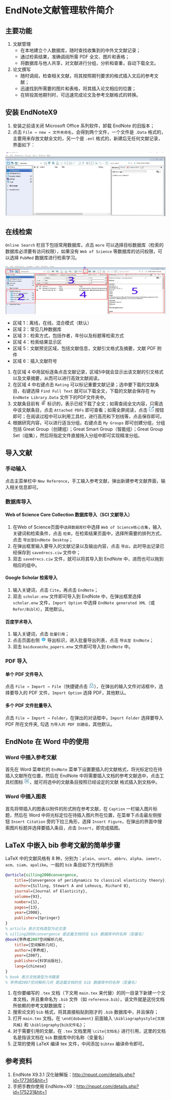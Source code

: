 # EndNote文献管理软件简介

## 主要功能

1. 文献管理
   * 在本地建立个人数据库，随时查找收集到的中外文文献记录；
   * 通过检索结果，准确调阅所需 PDF 全文、图片和表格；
   * 将数据库与他人共享，对文献进行分组，分析和查重，自动下载全文。
2. 论文撰写
   * 随时调阅，检查相关文献，将其按照期刊要求的格式插入文后的参考文献；
   * 迅速找到所需要的图片和表格，将其插入论文相应的位置；
   * 在转投其他期刊时，可迅速完成论文及参考文献格式的转换。

## 安装 EndNoteX9  

1. 安装之前请关闭 Microsoft Office 系列软件，卸载 EndNote 的旧版本；
2. 点击 `File → new → 文件夹命名`，会得到两个文件，一个文件是 `.Data` 格式的，主要用来存放文献全文的，另一个是 `.enl` 格式的，新建后无任何文献记录，界面如下：

![figure1](../images/figure1.png)

## 在线检索 

`Online Search` 栏目下包括常用数据库，点击 `more` 可以选择目标数据库（检索的数据库必须要有访问权限），如果没有 `Web of Science` 等数据库的访问权限，可以选择 `PubMed` 数据库进行检索学习。

![figure2](../images/figure2.png)

* 区域 1：离线，在线，混合模式（默认）
* 区域 2：常见几种数据库
* 区域 3：检索方式，包括作者，年份以及标题等检索方式
* 区域 4：检索结果显示区
* 区域 5：文献预览区域，包括文献信息，文献引文格式及摘要，文献 PDF 附件
* 区域 6：插入文献符号

1. 在区域 4 中用鼠标逐条点击文献记录，区域5中就会显示出该文献的引文格式以及文章摘要，从而可以进行高效文献阅读。
2. 在区域 4 中右键点击 `Rating` 可以标记重要文献记录；选中要下载的文献条目，右键选择 `Find Full Text` 就可以下载全文，下载的文献会保存在 `My EndNote Library.Data` 文件下的PDF文件夹中。
3. 文献条目前有 ![figure5](../images/figure5.png) 标识的，表示已经下载了全文；如需查阅全文内容，只需选中该文献条目，点击 `Attached PDFs` 即可查看；如需全屏阅读，点击 ![figure6](../images/figure6.png) 按钮即可；在阅读过程中可以利用工具栏，进行高亮和下划线等，点击保存即可。
4. 根据研究内容，可以进行适当分组，右键点击 `My Groups` 即可创建分组，分组包括 Great Group（创建组）；Great Smart Group（智能组）；Great Group Set（组集），然后将指定文件直接拖入分组中即可实现精准分组。

## 导入文献

### 手动输入

点击主菜单栏中 `New Reference`，手工输入参考文献，弹出新建参考文献界面，输入相关信息即可。

### 数据库导入

#### Web of Science Core Collection 数据库导入（SCI 文献导入）

1. 在Web of Science页面中`选择数据库栏`中选择 `Web of Science核心合集`，输入关键词和检索条件，点击 `检索`，在检索结果页面中，选择所需要的排列方式，点击 `导出至EndNote Desktop`；
2. 在弹出框里输入要导入的文献记录以及输出内容，点击 `导出`，此时导出记录已经保存到 `savedrecs.ciw` 文件中；
3. 双击 `savedrecs.ciw` 文件，就可以将其导入到 EndNote 中，进而也可以拖到相应的组中。

#### Google Scholar 检索导入

1. 输入关键词，点击 `Cite`，再点击 `EndNote`；
2. 双击 `scholar.enw` 文件即可导入到 EndNote 中，在弹出框里选择 `scholar.enw` 文件，`Import Option` 中选择 `EndNote generated XML`（或 `Refer/BiblX`），其他默认。

#### 百度学术导入

1. 输入关键词，点击 `批量引用`；
2. 点击页面右侧 ![figure8](../images/figure8.png) 导出标识，进入批量导出列表，点击 `导出至 EndNote`；
3. 双击 `baiduxueshu_papers.enw` 文件即可导入到 `EndNote` 中。

### PDF 导入

#### 单个 PDF 文件导入

点击 `File → Import → File`（快捷键点击 ![figure4](../images/figure4.png)），在弹出的输入文件对话框中，选择要导入的 PDF 文件，`Import Option` 选择 PDF，其他默认。

#### 多个 PDF 文件批量导入

点击 `File → Import → Folder`，在弹出的对话框中，`Import Folder` 选择要导入 PDF 所在文件夹, 勾选 `为导入的 PDF 创建组`，其他默认。

## EndNote 在 Word 中的使用

### Word 中插入参考文献

首先在 Word 菜单栏的 `EndNote` 菜单下设置要插入的文献格式，将光标定位在待插入文献所在位置，然后在 EndNote 中将需要插入文档的参考文献选中，点击工具栏图标 ![figure3](../images/figure3.png)，就可将选中的文献条目按照已经设定的文献 格式插入到文档中。

### Word 中插入图表

首先将带插入的图表以附件的形式附在参考文献，在 `Caption` 一栏输入图片标题，然后在 Word 中将光标定位在待插入图片所在位置，在菜单下点击最左侧按钮 `Insert Citation` 旁的下拉三角形，选择 `Insert Figure`，在弹出的界面中搜索图片标题并选择要插入条目，点击 `Insert`，即完成插图。

## LaTeX 中嵌入 bib 参考文献的简单步骤

LaTeX 中的文献风格有 8 种，分别为：`plain`、`unsrt`、`abbrv`、`alpha`、`ieeetr`、`acm`、`siam`、`apalike`。一般的 `bib` 条目如下方代码所示

```bib
@article{silling2008convergence,
    title={Convergence of peridynamics to classical elasticity theory},
    author={Silling, Stewart A and Lehoucq, Richard B},
    journal={Journal of Elasticity},
    volume={93},
    number={1},
    pages={13},
    year={2008},
    publisher={Springer}
}
% article 表示文档类型为论文类
% silling2008convergence 是这篇文档的在 bib 数据库中的名称（变量名）
@book{李养成2007空间解析几何,
    title={空间解析几何},
    author={李养成},
    year={2007},
    publisher={科学出版社},
    lang={chinese}
}
% book 表示文档类型为书籍类
% 李养成2007空间解析几何 是这篇文档的在 bib 数据库中的名称（变量名）
```

1. 在你要编写的 `.tex` 文档（下文用 `main.tex` 来代替）的同一目录下新建一个文本文档，并且重命名为 `.bib` 文件（如 `reference.bib`），该文件就是这份文档所依赖的参考文献数据库；
2. 搜索论文的 `bib` 格式，将其直接粘贴到刚才的 `.bib` 数据库中，并且保存；
3. 打开 `main.tex` 文档，在 `\end{dobument}` 前面输入 `\bibliographystyle{文献风格}` 和 `\bibliography{bib文件名}`；
4. 对于需要引用的文献，在 `.tex` 文档里用 `\cite{文档名}` 进行引用，这里的文档名是指该文档在 `bib` 数据库中的名称（变量名）
5. 正常的使用 LaTeX 编译 tex 文件，中间添加 `bibtex` 编译命令即可。

## 参考资料

1. EndNote X9.3.1 汉化破解版：<http://npupt.com/details.php?id=177365&hit=1>
2. 手把手教你使用 EndNote+X9：<http://npupt.com/details.php?id=175231&hit=1>